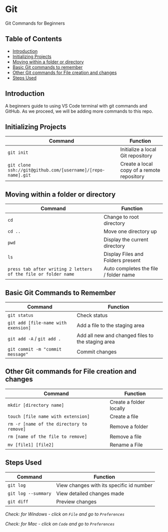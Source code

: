 # Git

Git Commands for Beginners

## Table of Contents

- [Introduction](#introduction)
- [Initializing Projects](#initializingprojects)
- [Moving within a folder or directory](#mov)
- [Basic Git commands to remember](#details)
- [Other Git commands for File creation and changes](#other)
- [Steps Used](#inspection)

## Introduction

A beginners guide to using VS Code terminal with git commands and GitHub. As we proceed, we will be adding more commands to this repo.

## Initializing Projects

| Command                                                           | Function                                |
| ----------------------------------------------------------------- | ------------------------------------------ |
| `git init`                                                        | Initialize a local Git repository          |
| `git clone ssh://git@github.com/[username]/[repo-name].git` | Create a local copy of a remote repository |

## Moving within a folder or directory

| Command                                                        |Function                           |
| -------------------------------------------------------------- | ------------------------------------- |
| `cd`                                                           | Change to root directory              |
| `cd ..`                                                        | Move one directory up                 |
| `pwd`                                                          | Display the current directory         |
| `ls`                                                           | Display Files and Folders present     |
| `press tab after writing 2 letters of the file or folder name` | Auto completes the file / folder name |

## Basic Git Commands to Remember

| Command                            | Function                                        |
| ---------------------------------- | ------------------------------------------------- |
| `git status`                       | Check status                                      |
| `git add [file-name with exension]`          | Add a file to the staging area                    |
| `git add -A` / `git add .`                      | Add all new and changed files to the staging area |
| `git commit -m "commit message"` | Commit changes                                    |

## Other Git commands for File creation and changes

| Command                                       | Function              |
| --------------------------------------------- | ------------------------- |
| `mkdir [directory name]`                      | Create a folder locally   |
| `touch [file name with extension]`            | Create a file             |
| `rm -r [name of the directory to remove]` | Remove a folder           |
| `rm [name of the file to remove]`         | Remove a file  |
| `mv [file1] [file2]`                      | Rename a File             |

## Steps Used

| Command             | Function              |
| ------------------- | ----------------------- |
| `git log`           | View changes with its specific id number          |
| `git log --summary` | View detailed changes made  |
| `git diff `         | Preview changes         |

_Check: for Windows - click on `File` and go to `Preferences`_

_Check: for Mac - click on `Code` and go to `Preferences`_

